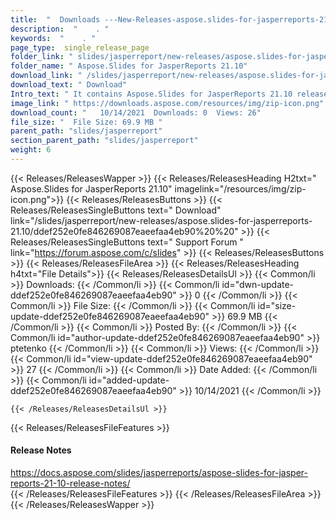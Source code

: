 ```yaml
---
title:  "  Downloads ---New-Releases-aspose.slides-for-jasperreports-21.10 . " 
description:  "    . " 
keywords:  "    . " 
page_type:  single_release_page
folder_link: " slides/jasperreport/new-releases/aspose.slides-for-jasperreports-21.10/"
folder_name: " Aspose.Slides for JasperReports 21.10"
download_link: " /slides/jasperreport/new-releases/aspose.slides-for-jasperreports-21.10/ddef252e0fe846269087eaeefaa4eb90"
download_text: " Download"
Intro_text: " It contains Aspose.Slides for JasperReports 21.10 release."
image_link: " https://downloads.aspose.com/resources/img/zip-icon.png"
download_count: "   10/14/2021  Downloads: 0  Views: 26"
file_size: "  File Size: 69.9 MB "
parent_path: "slides/jasperreport"
section_parent_path: "slides/jasperreport"
weight: 6 
---
```


{{< Releases/ReleasesWapper >}}
  {{< Releases/ReleasesHeading H2txt=" Aspose.Slides for JasperReports 21.10" imagelink="/resources/img/zip-icon.png">}}
  {{< Releases/ReleasesButtons >}}
    {{< Releases/ReleasesSingleButtons text=" Download" link="/slides/jasperreport/new-releases/aspose.slides-for-jasperreports-21.10/ddef252e0fe846269087eaeefaa4eb90%20%20" >}}
    {{< Releases/ReleasesSingleButtons text=" Support Forum " link="https://forum.aspose.com/c/slides" >}}
  {{< Releases/ReleasesButtons >}}
  {{< Releases/ReleasesFileArea >}}
    {{< Releases/ReleasesHeading h4txt="File Details">}}
    {{< Releases/ReleasesDetailsUl >}}
            {{< Common/li  >}} Downloads: {{< /Common/li >}} 
      {{< Common/li id="dwn-update-ddef252e0fe846269087eaeefaa4eb90" >}} 0 {{< /Common/li >}} 
      {{< Common/li  >}} File Size: {{< /Common/li >}} 
      {{< Common/li id="size-update-ddef252e0fe846269087eaeefaa4eb90" >}} 69.9 MB {{< /Common/li >}} 
      {{< Common/li  >}} Posted By: {{< /Common/li >}} 
      {{< Common/li id="author-update-ddef252e0fe846269087eaeefaa4eb90" >}} ptetenko {{< /Common/li >}} 
      {{< Common/li  >}} Views: {{< /Common/li >}} 
      {{< Common/li id="view-update-ddef252e0fe846269087eaeefaa4eb90" >}} 27 {{< /Common/li >}} 
      {{< Common/li  >}} Date Added: {{< /Common/li >}} 
      {{< Common/li id="added-update-ddef252e0fe846269087eaeefaa4eb90" >}} 10/14/2021 {{< /Common/li >}} 

    {{< /Releases/ReleasesDetailsUl >}}

  {{< Releases/ReleasesFileFeatures >}}
      <h4>Release Notes</h4><div><a href="https://docs.aspose.com/slides/jasperreports/aspose-slides-for-jasper-reports-21-10-release-notes/">https://docs.aspose.com/slides/jasperreports/aspose-slides-for-jasper-reports-21-10-release-notes/</a></div>
  {{< /Releases/ReleasesFileFeatures >}}
 {{< /Releases/ReleasesFileArea >}}
{{< /Releases/ReleasesWapper >}}


